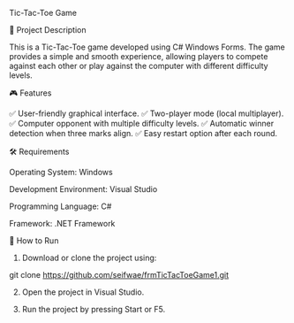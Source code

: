 Tic-Tac-Toe Game

📌 Project Description

This is a Tic-Tac-Toe game developed using C# Windows Forms. The game provides a simple and smooth experience, allowing players to compete against each other or play against the computer with different difficulty levels.

🎮 Features

✅ User-friendly graphical interface.
✅ Two-player mode (local multiplayer).
✅ Computer opponent with multiple difficulty levels.
✅ Automatic winner detection when three marks align.
✅ Easy restart option after each round.

🛠️ Requirements

Operating System: Windows

Development Environment: Visual Studio

Programming Language: C#

Framework: .NET Framework


🚀 How to Run

1. Download or clone the project using:

git clone https://github.com/seifwae/frmTicTacToeGame1.git


2. Open the project in Visual Studio.


3. Run the project by pressing Start or F5.
